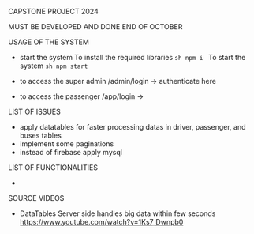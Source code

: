CAPSTONE PROJECT 2024

MUST BE DEVELOPED AND DONE END OF OCTOBER

USAGE OF THE SYSTEM

- start the system
To install the required libraries
`sh
npm i
`
To start the system
`sh
npm start
`

- to access the super admin
/admin/login   ->   authenticate here 

- to access the passenger
/app/login   ->   

LIST OF ISSUES

- apply datatables for faster processing datas in driver, passenger, and buses tables
- implement some paginations
- instead of firebase apply mysql

LIST OF FUNCTIONALITIES

- 

SOURCE VIDEOS

- DataTables Server side handles big data within few seconds
  https://www.youtube.com/watch?v=1Ks7_Dwnpb0
